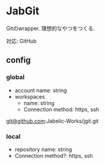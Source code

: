 # JabGit

Gitのwrapper. 理想的なやつをつくる.

対応: GitHub

## config

### global 

- account name: string
- workspaces
  - name: string
  - Connection method: https, ssh

git@github.com:Jabelic-Works/jgit.git

### local 

- repository name: string
- Connection method?: https, ssh



